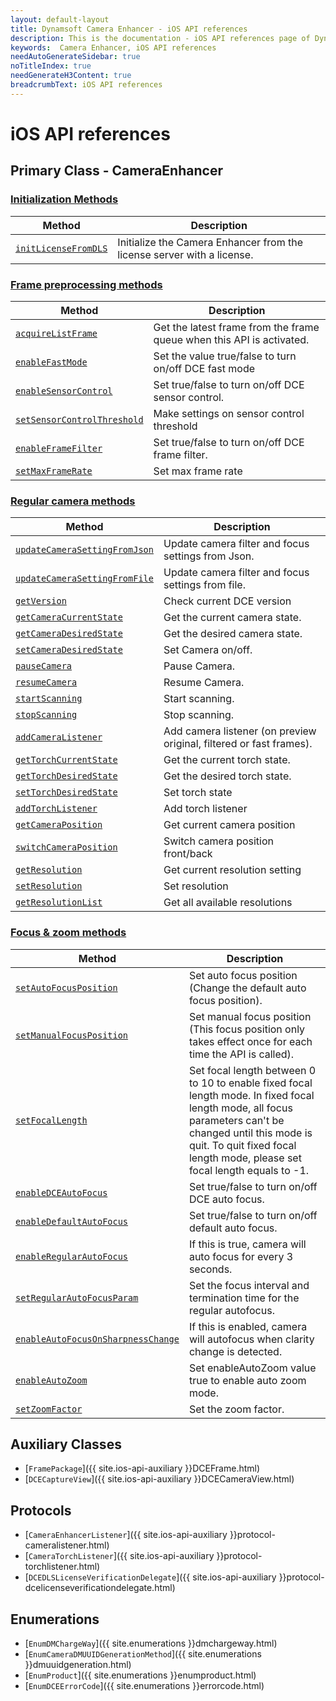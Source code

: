 ```yaml
---
layout: default-layout
title: Dynamsoft Camera Enhancer - iOS API references
description: This is the documentation - iOS API references page of Dynamsoft Camera Enhancer.
keywords:  Camera Enhancer, iOS API references
needAutoGenerateSidebar: true
noTitleIndex: true
needGenerateH3Content: true
breadcrumbText: iOS API references
---
```


# iOS API references

## Primary Class - CameraEnhancer

### [Initialization Methods]({{site.ios-api}}initialization.html)

| Method | Description |
| ------ | ----------- |
| [`initLicenseFromDLS`]({{site.ios-api}}initialization.html#initLicensefromdls) | Initialize the Camera Enhancer from the license server with a license. |

### [Frame preprocessing methods]({{site.ios-api}}preprocess.html)

| Method | Description |
|-----------------|---------------|
| [`acquireListFrame`]({{site.ios-api}}preprocess.html#acquirebufferedframe) | Get the latest frame from the frame queue when this API is activated. |
| [`enableFastMode`]({{site.ios-api}}preprocess.html#enablefastmode) | Set the value true/false to turn on/off DCE fast mode |
| [`enableSensorControl`]({{site.ios-api}}preprocess.html#enablesensorcontrol) | Set true/false to turn on/off DCE sensor control. |
|[`setSensorControlThreshold`]({{site.ios-api}}preprocess.html#setsensorcontrolthreshold)| Make settings on sensor control threshold |
| [`enableFrameFilter`]({{site.ios-api}}preprocess.html#enableframefilter) | Set true/false to turn on/off DCE frame filter. |
| [`setMaxFrameRate`]({{site.ios-api}}preprocess.html#setmaxframerate) | Set max frame rate |

### [Regular camera methods]({{site.ios-api}}camera.html)

| Method | Description |
|-----------------|---------------|
| [`updateCameraSettingFromJson`]({{site.ios-api}}camera.html#updatecamerasettingfromjson) | Update camera filter and focus settings from Json. |
| [`updateCameraSettingFromFile`]({{site.ios-api}}camera.html#updatecamerasettingfromfile) | Update camera filter and focus settings from file. |
| [`getVersion`]({{site.ios-api}}camera.html#getversion) | Check current DCE version |
| [`getCameraCurrentState`]({{site.ios-api}}camera.html#getcameracurrentstate) | Get the current camera state. |
| [`getCameraDesiredState`]({{site.ios-api}}camera.html#getcameradesiredstate) | Get the desired camera state. |
| [`setCameraDesiredState`]({{site.ios-api}}camera.html#setcameradesiredstate) | Set Camera on/off. |
| [`pauseCamera`]({{site.ios-api}}camera.html#pausecamera-and-resumecamera) | Pause Camera. |
| [`resumeCamera`]({{site.ios-api}}camera.html#pausecamera-and-resumecamera) | Resume Camera. |
| [`startScanning`]({{site.ios-api}}camera.html#stopscanning-and-startscanning) | Start scanning. |
| [`stopScanning`]({{site.ios-api}}camera.html#stopscanning-and-startscanning) | Stop scanning. |
| [`addCameraListener`]({{site.ios-api}}camera.html#addcameralistener) | Add camera listener (on preview original, filtered or fast frames). |
| [`getTorchCurrentState`]({{site.ios-api}}camera.html#gettorchcurrentstate) | Get the current torch state. |
| [`getTorchDesiredState`]({{site.ios-api}}camera.html#gettorchdesiredstate) | Get the desired torch state. |
| [`setTorchDesiredState`]({{site.ios-api}}camera.html#settorchdesiredstate) | Set torch state |
| [`addTorchListener`]({{site.ios-api}}camera.html#addtorchlistener) | Add torch listener |
| [`getCameraPosition`]({{site.ios-api}}camera.html#getcameraposition) | Get current camera position |
| [`switchCameraPosition`]({{site.ios-api}}camera.html#switchcameraposition) | Switch camera position front/back |
| [`getResolution`]({{site.ios-api}}camera.html#getresolution) | Get current resolution setting |
| [`setResolution`]({{site.ios-api}}camera.html#setresolution) | Set resolution |
| [`getResolutionList`]({{site.ios-api}}camera.html#getresolutionlist) | Get all available resolutions |

### [Focus & zoom methods]({{site.ios-api}}zoom-focus.html)

| Method | Description |
|-----------------|---------------|
| [`setAutoFocusPosition`]({{site.ios-api}}zoom-focus.html#setautofocusposition) | Set auto focus position (Change the default auto focus position). |
| [`setManualFocusPosition`]({{site.ios-api}}zoom-focus.html#setmanualfocusposition) | Set manual focus position (This focus position only takes effect once for each time the API is called). |
| [`setFocalLength`]({{site.ios-api}}zoom-focus.html#setfocallength) | Set focal length between 0 to 10 to enable fixed focal length mode. In fixed focal length mode, all focus parameters can't be changed until this mode is quit. To quit fixed focal length mode, please set focal length equals to -1. |
| [`enableDCEAutoFocus`]({{site.ios-api}}zoom-focus.html#enabledceautofocus) | Set true/false to turn on/off DCE auto focus. |
| [`enableDefaultAutoFocus`]({{site.ios-api}}zoom-focus.html#enabledefaultautofocus) | Set true/false to turn on/off default auto focus. |
| [`enableRegularAutoFocus`]({{site.ios-api}}zoom-focus.html#enableregularautofocus) | If this is true, camera will auto focus for every 3 seconds. |
| [`setRegularAutoFocusParam`]({{site.ios-api}}zoom-focus.html#setregularautofocusparam) | Set the focus interval and termination time for the regular autofocus. |
| [`enableAutoFocusOnSharpnessChange`]({{site.ios-api}}zoom-focus.html#enableautofocusonsharpnesschange) | If this is enabled, camera will autofocus when clarity change is detected. |
| [`enableAutoZoom`]({{site.ios-api}}zoom-focus.html#enableautozoom) | Set enableAutoZoom value true to enable auto zoom mode. |
| [`setZoomFactor`]({{site.ios-api}}zoom-focus.html#setzoomfactor) | Set the zoom factor. |

## Auxiliary Classes

- [`FramePackage`]({{ site.ios-api-auxiliary }}DCEFrame.html)
- [`DCECaptureView`]({{ site.ios-api-auxiliary }}DCECameraView.html)

## Protocols

- [`CameraEnhancerListener`]({{ site.ios-api-auxiliary }}protocol-cameralistener.html)
- [`CameraTorchListener`]({{ site.ios-api-auxiliary }}protocol-torchlistener.html)
- [`DCEDLSLicenseVerificationDelegate`]({{ site.ios-api-auxiliary }}protocol-dcelicenseverificationdelegate.html)

## Enumerations

- [`EnumDMChargeWay`]({{ site.enumerations }}dmchargeway.html)
- [`EnumCameraDMUUIDGenerationMethod`]({{ site.enumerations }}dmuuidgeneration.html)
- [`EnumProduct`]({{ site.enumerations }}enumproduct.html)
- [`EnumDCEErrorCode`]({{ site.enumerations }}errorcode.html)
